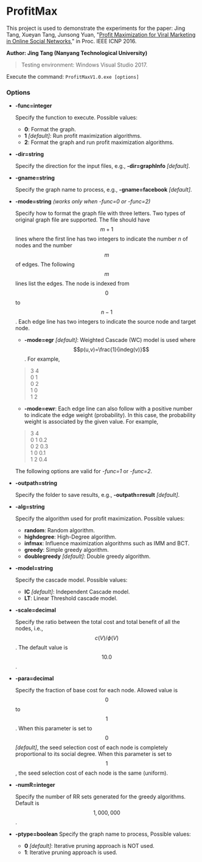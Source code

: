 # ProfitMax
This project is used to demonstrate the experiments for the paper: Jing Tang, Xueyan Tang, Junsong Yuan, "[Profit Maximization for Viral Marketing in Online Social Networks,](http://ieeexplore.ieee.org/document/7784445/)" in Proc. IEEE ICNP 2016.

**Author: Jing Tang (Nanyang Technological University)**
>Testing environment: Windows Visual Studio 2017.

Execute the command: `ProfitMaxV1.0.exe [options]`
### Options
- **-func=integer**

	Specify the function to execute. Possible values:
	+ **0**: Format the graph.
	+ **1** *[default]*: Run profit maximization algorithms.
	+ **2**: Format the graph and run profit maximization algorithms.
	
- **-dir=string**

	Specify the direction for the input files, e.g., **-dir=graphInfo** *[default]*.
    
- **-gname=string**
	
    Specify the graph name to process, e.g., **-gname=facebook** *[default]*.
    
- **-mode=string** *(works only when -func=0 or -func=2)*
	
    Specify how to format the graph file with three letters. Two types of original graph file are supported. The file should have $$m+1$$ lines where the first line has two integers to indicate the number $n$ of nodes and the number $$m$$ of edges. The following $$m$$ lines list the edges. The node is indexed from $$0$$ to $$n-1$$. Each edge line has two integers to indicate the source node and target node.
	+ **-mode=egr** *[default]*: Weighted Cascade (WC) model is used where $$p(u,v)=\frac{1}{indeg(v)}$$. For example,
    > 3 4\
    0 1\
    0 2\
    1 0\
    1 2
    
    + **-mode=ewr**: Each edge line can also follow with a positive number to indicate the edge weight (probability). In this case, the probability weight is associated by the given value. For example,
    > 3 4\
    0 1 0.2\
    0 2 0.3\
    1 0 0.1\
    1 2 0.4

	The following options are valid for *-func=1* or *-func=2*.

- **-outpath=string**
	
    Specify the folder to save results, e.g., **-outpath=result** *[default]*.
- **-alg=string**
	
    Specify the algorithm used for profit maximization. Possible values:
	+ **random**: Random algorithm.
	+ **highdegree**: High-Degree algorithm.
	+ **infmax**: Influence maximization algorithms such as IMM and BCT.
	+ **greedy**: Simple greedy algorithm.
	+ **doublegreedy** *[default]*: Double greedy algorithm.
	
- **-model=string**
	
    Specify the cascade model. Possible values:
	+ **IC** *[default]*: Independent Cascade model.
	+ **LT**: Linear Threshold cascade model.
	
- **-scale=decimal**
	
    Specify the ratio between the total cost and total benefit of all the nodes, i.e., $$c(V)/\phi(V)$$. The default value is $$10.0$$.
    
- **-para=decimal**
	
    Specify the fraction of base cost for each node. Allowed value is $$0$$ to $$1$$. When this parameter is set to $$0$$ *[default]*, the seed selection cost of each node is completely proportional to its social degree. When this parameter is set to $$1$$, the seed selection cost of each node is the same (uniform).
    
- **-numR=integer**
	
    Specify the number of RR sets generated for the greedy algorithms. Default is $$1,000,000$$.
    
-  **-ptype=boolean**
	Specify the graph name to process, Possible values:
	+ **0** *[default]*: Iterative pruning approach is NOT used.
	+ **1**: Iterative pruning approach is used.
